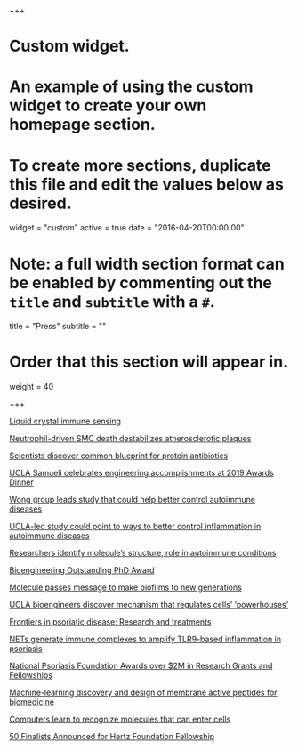 +++
# Custom widget.
# An example of using the custom widget to create your own homepage section.
# To create more sections, duplicate this file and edit the values below as desired.
widget = "custom"
active = true
date = "2016-04-20T00:00:00"

# Note: a full width section format can be enabled by commenting out the `title` and `subtitle` with a `#`.
title = "Press"
subtitle = ""

# Order that this section will appear in.
weight = 40

+++

[Liquid crystal immune sensing](https://science.sciencemag.org/content/364/6442/747.5)

[Neutrophil-driven SMC death destabilizes atherosclerotic plaques](https://www.nature.com/articles/s41569-019-0214-1)

[Scientists discover common blueprint for protein antibiotics](https://phys.org/news/2019-03-scientists-common-blueprint-protein-antibiotics.html)

[UCLA Samueli celebrates engineering accomplishments at 2019 Awards Dinner](https://samueli.ucla.edu/ucla-samueli-celebrates-engineering-accomplishments-at-2019-awards-dinner/)

[Wong group leads study that could help better control autoimmune diseases](https://www.chemistry.ucla.edu/news/wong-group-leads-study-could-help-better-control-autoimmune-diseases?fbclid=IwAR1KLuoJLwJq4d2GLtFC6BxZ0BT9c-GuE-Zl9MGd1HuHfNEWEbXT9HDVcLA)

[UCLA-led study could point to ways to better control inflammation in autoimmune diseases](http://newsroom.ucla.edu/releases/LL37-discovery-control-inflammation-in-autoimmune-diseases)

[Researchers identify molecule’s structure, role in autoimmune conditions](https://dailybruin.com/2019/04/07/researchers-identify-molecules-structure-role-in-autoimmune-conditions/)

[Bioengineering Outstanding PhD Award](https://www.bioeng.ucla.edu/6638-2/)

[Molecule passes message to make biofilms to new generations](https://cen.acs.org/biologicalChemistry/infectiousDisease/Microbes-possess-chemical-memory/96/i14)

[UCLA bioengineers discover mechanism that regulates cells’ ‘powerhouses’](http://newsroom.ucla.edu/releases/ucla-bioengineers-discover-mechanism-that-regulates-cells-powerhouses)

[Frontiers in psoriatic disease: Research and treatments](https://www.psoriasis.org/https%3A//npf.donordrive.com/event/mtsd-la)

[NETs generate immune complexes to amplify TLR9-based inflammation in psoriasis](https://www.psoriasis.org/research/nets-generate-immune-complexes-amplify-tlr9-based-inflammation-psoriasis)

[National Psoriasis Foundation Awards over $2M in Research Grants and Fellowships](https://www.psoriasis.org/media/press-releases/2018-research-grant-and-fellowship-application-process-now-open-portland-ore)

[Machine-learning discovery and design of membrane active peptides for biomedicine](https://engineeringatil.scienceblog.com/2016/11/15/machine-learning-discovery-and-design-of-membrane-active-peptides-for-biomedicine/)

[Computers learn to recognize molecules that can enter cells](https://phys.org/news/2016-11-molecules-cells.html)

[50 Finalists Announced for Hertz Foundation Fellowship](https://hertzfoundation.org/lib/literature/2015-Hertz-Finalists-web.pdf)